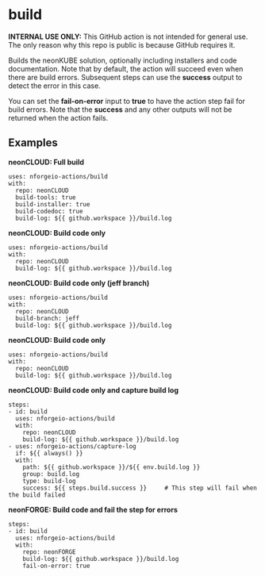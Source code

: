 # build

**INTERNAL USE ONLY:** This GitHub action is not intended for general use.  The only reason why this repo is public is because GitHub requires it.

Builds the neonKUBE solution, optionally including installers and code documentation.  Note that by default, the
action will succeed even when there are build errors.  Subsequent steps can use the **success** output to detect
the error in this case.

You can set the **fail-on-error** input to **true** to have the action step fail for build errors.  Note that the 
**success** and any other outputs will not be returned when the action fails.

## Examples

**neonCLOUD: Full build**
```
uses: nforgeio-actions/build
with:
  repo: neonCLOUD
  build-tools: true
  build-installer: true
  build-codedoc: true
  build-log: ${{ github.workspace }}/build.log
```

**neonCLOUD: Build code only**
```
uses: nforgeio-actions/build
with:
  repo: neonCLOUD
  build-log: ${{ github.workspace }}/build.log
```

**neonCLOUD: Build code only (jeff branch)**
```
uses: nforgeio-actions/build
with:
  repo: neonCLOUD
  build-branch: jeff
  build-log: ${{ github.workspace }}/build.log
```

**neonCLOUD: Build code only**
```
uses: nforgeio-actions/build
with:
  repo: neonCLOUD
  build-log: ${{ github.workspace }}/build.log
```

**neonCLOUD: Build code only and capture build log**
```
steps:
- id: build
  uses: nforgeio-actions/build
  with:
    repo: neonCLOUD
    build-log: ${{ github.workspace }}/build.log
- uses: nforgeio-actions/capture-log
  if: ${{ always() }}
  with:
    path: ${{ github.workspace }}/${{ env.build.log }}
    group: build.log
    type: build-log
    success: ${{ steps.build.success }}     # This step will fail when the build failed
```

**neonFORGE: Build code and fail the step for errors**

```
steps:
- id: build
  uses: nforgeio-actions/build
  with:
    repo: neonFORGE
    build-log: ${{ github.workspace }}/build.log
    fail-on-error: true
```
